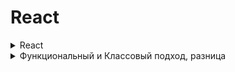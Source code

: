 # React

<details>
    <summary>React</summary>

React - это библиотека JavaScript, разработанная компанией Facebook, которая используется для создания пользовательских интерфейсов. React работает на клиентской стороне и обеспечивает эффективное обновление пользовательского интерфейса при изменении данных. Вот основные концепции, которые стоят за работой React:

_**Virtual DOM (Виртуальный DOM)**_: React использует виртуальный DOM для оптимизации производительности. Когда данные изменяются, React создает виртуальное представление DOM в памяти, сравнивает его с реальным DOM и затем обновляет только те части интерфейса, которые действительно изменились. Это позволяет избежать лишних манипуляций с DOM и повышает производительность.

_**Компоненты**_: Основной строительный блок в React - это компоненты. Компоненты представляют собой независимые, переиспользуемые части пользовательского интерфейса. Они могут содержать как логику, так и представление.

_**JSX (JavaScript XML)**_: React использует синтаксис под названием JSX, который позволяет писать структуру пользовательского интерфейса, напоминающую HTML, непосредственно в коде JavaScript. JSX затем транспилируется в обычный JavaScript с использованием инструмента Babel.

_**Состояние (State)**_: Компоненты React могут иметь состояние, которое представляет собой данные, управляемые компонентом. Когда состояние изменяется, React автоматически перерисовывает соответствующий компонент, чтобы отразить изменения.

_**Управление данными (Data Binding)**_: React использует односторонний поток данных, что означает, что данные передаются от родительского компонента к дочерним. Это способствует более прозрачному и предсказуемому управлению данными.

_**Жизненный цикл компонентов**_: Компоненты React имеют методы жизненного цикла, которые позволяют выполнять действия на различных этапах жизни компонента, таких как монтаж, обновление и размонтирование.

_**React Router**_: Для управления маршрутизацией в одностраничных приложениях React используется React Router. Этот инструмент позволяет управлять навигацией без перезагрузки страницы.

_**Соглашение об обновлении (Reconciliation)**_: React использует алгоритм соглашения об обновлении, чтобы эффективно обновлять DOM только в тех местах, где это действительно необходимо, минимизируя затраты на производительность.

Эти концепции в сочетании обеспечивают React способность создавать масштабируемые, эффективные и легко поддерживаемые пользовательские интерфейсы.

</details>

<details>
    <summary>Функциональный и Классовый подход, разница</summary>

В React есть два основных подхода к созданию компонентов: функциональный и классовый. Давайте рассмотрим основные различия между ними:

1. _**Синтаксис**_:

_**Функциональный подход**_: Компоненты создаются как обычные функции, используя функциональные компоненты. Введение хуков, таких как useState и useEffect, позволяет функциональным компонентам иметь состояние и жизненный цикл.

_**Классовый подход**_: Компоненты создаются как классы, расширяющие React.Component. Состояние хранится в this.state, а жизненный цикл управляется методами жизненного цикла, такими как componentDidMount и componentDidUpdate.

2. _**Состояние:**_:

_**Функциональный подход**_: Использует хуки, такие как useState для управления состоянием компонента.

_**Классовый подход**_: Состояние управляется с использованием this.state и метода this.setState.

3. _**Жизненный цикл:**_:

_**Функциональный подход**_: Использует хуки, такие как useEffect для выполнения побочных эффектов и имитации методов жизненного цикла классовых компонентов.

_**Классовый подход**_: Имеет методы жизненного цикла, такие как componentDidMount, componentDidUpdate, componentWillUnmount, и т.д.

4. _**Читаемость кода**_:

_**Функциональный подход**_: Обычно более короткий и лаконичный, особенно с использованием стрелочных функций и хуков.

_**Классовый подход**_: Требует больше кода для достижения тех же целей, что может сделать функциональный подход.

5. _**Производительность**_:В современных версиях React различий в производительности между функциональными и классовыми компонентами практически нет.

6. _**Хуки**_:

_**Функциональный подход**_: Полностью воспринимает хуки, такие как useState, useEffect, useContext, и т.д.

_**Классовый подход**_: Не поддерживает хуки напрямую.

Современные проекты в React чаще всего используют функциональные компоненты из-за их простоты, читаемости и возможности использования хуков. Однако классовые компоненты все еще могут встречаться в старом коде или проектах, созданных на более ранних версиях React.



</details>

